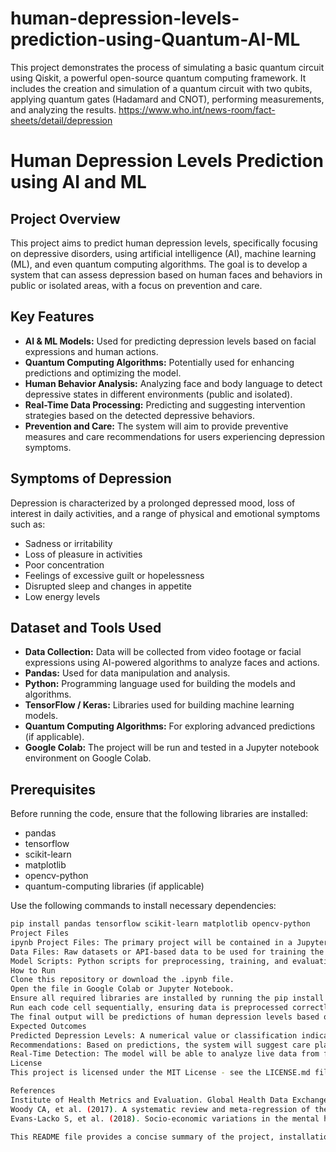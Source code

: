 # human-depression-levels-prediction-using-Quantum-AI-ML
This project demonstrates the process of simulating a basic quantum circuit using Qiskit, a powerful open-source quantum computing framework. It includes the creation and simulation of a quantum circuit with two qubits, applying quantum gates (Hadamard and CNOT), performing measurements, and analyzing the results.
https://www.who.int/news-room/fact-sheets/detail/depression
# Human Depression Levels Prediction using AI and ML

## Project Overview

This project aims to predict human depression levels, specifically focusing on depressive disorders, using artificial intelligence (AI), machine learning (ML), and even quantum computing algorithms. The goal is to develop a system that can assess depression based on human faces and behaviors in public or isolated areas, with a focus on prevention and care.

## Key Features

- **AI & ML Models:** Used for predicting depression levels based on facial expressions and human actions.
- **Quantum Computing Algorithms:** Potentially used for enhancing predictions and optimizing the model.
- **Human Behavior Analysis:** Analyzing face and body language to detect depressive states in different environments (public and isolated).
- **Real-Time Data Processing:** Predicting and suggesting intervention strategies based on the detected depressive behaviors.
- **Prevention and Care:** The system will aim to provide preventive measures and care recommendations for users experiencing depression symptoms.

## Symptoms of Depression

Depression is characterized by a prolonged depressed mood, loss of interest in daily activities, and a range of physical and emotional symptoms such as:

- Sadness or irritability
- Loss of pleasure in activities
- Poor concentration
- Feelings of excessive guilt or hopelessness
- Disrupted sleep and changes in appetite
- Low energy levels

## Dataset and Tools Used

- **Data Collection:** Data will be collected from video footage or facial expressions using AI-powered algorithms to analyze faces and actions.
- **Pandas:** Used for data manipulation and analysis.
- **Python:** Programming language used for building the models and algorithms.
- **TensorFlow / Keras:** Libraries used for building machine learning models.
- **Quantum Computing Algorithms:** For exploring advanced predictions (if applicable).
- **Google Colab:** The project will be run and tested in a Jupyter notebook environment on Google Colab.

## Prerequisites

Before running the code, ensure that the following libraries are installed:
- pandas
- tensorflow
- scikit-learn
- matplotlib
- opencv-python
- quantum-computing libraries (if applicable)

Use the following commands to install necessary dependencies:

```bash
pip install pandas tensorflow scikit-learn matplotlib opencv-python
Project Files
ipynb Project Files: The primary project will be contained in a Jupyter notebook file (depression_detection.ipynb) where the model training, testing, and predictions will take place.
Data Files: Raw datasets or API-based data to be used for training the model (not included here).
Model Scripts: Python scripts for preprocessing, training, and evaluating the depression prediction models.
How to Run
Clone this repository or download the .ipynb file.
Open the file in Google Colab or Jupyter Notebook.
Ensure all required libraries are installed by running the pip install commands.
Run each code cell sequentially, ensuring data is preprocessed correctly, and the model is trained.
The final output will be predictions of human depression levels based on facial expression and actions analysis.
Expected Outcomes
Predicted Depression Levels: A numerical value or classification indicating the severity of depression.
Recommendations: Based on predictions, the system will suggest care plans or intervention strategies for people suffering from depression.
Real-Time Detection: The model will be able to analyze live data from faces or body actions in public spaces.
License
This project is licensed under the MIT License - see the LICENSE.md file for details.

References
Institute of Health Metrics and Evaluation. Global Health Data Exchange (GHDx)
Woody CA, et al. (2017). A systematic review and meta-regression of the prevalence and incidence of perinatal depression. J Affect Disord. 219:86–92.
Evans-Lacko S, et al. (2018). Socio-economic variations in the mental health treatment gap for people with anxiety, mood, and substance use disorders: results from the WHO World Mental Health surveys. Psychol Med. 48(9):1560-1571.

This README file provides a concise summary of the project, installation instructions, and steps to get started. You can expand this by adding more specific details related to your code and the dataset used.

